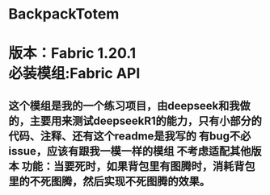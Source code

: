 BackpackTotem
=================================================
版本：Fabric 1.20.1  
必装模组:Fabric API
=================================================
这个模组是我的一个练习项目，由deepseek和我做的，主要用来测试deepseekR1的能力，只有小部分的代码、注释、还有这个readme是我写的
有bug不必issue，应该有跟我一模一样的模组
不考虑适配其他版本
功能：当要死时，如果背包里有图腾时，消耗背包里的不死图腾，然后实现不死图腾的效果。
-------------------------------------------------